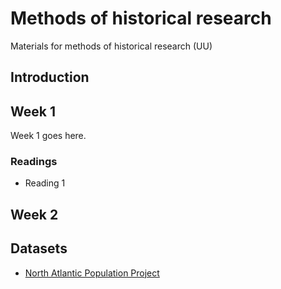# Methods of historical research
Materials for methods of historical research (UU)

## Introduction

## Week 1
Week 1 goes here.

### Readings
* Reading 1

## Week 2

## Datasets
* [North Atlantic Population Project](https://www.nappdata.org)
